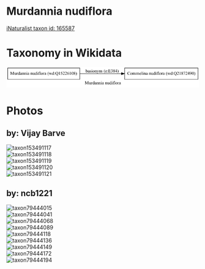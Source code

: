 
Murdannia nudiflora
===================
  
[iNaturalist taxon id: 165587](https://www.inaturalist.org/taxa/165587)
# Taxonomy in Wikidata
  
![Murdannia nudiflora](../wikidata_schemas/Murdannia_nudiflora.gv.png)
# Photos

## by: Vijay Barve
  
![taxon153491117](https://inaturalist-open-data.s3.amazonaws.com/photos/164463339/medium.jpeg)  
![taxon153491118](https://inaturalist-open-data.s3.amazonaws.com/photos/164463359/medium.jpeg)  
![taxon153491119](https://inaturalist-open-data.s3.amazonaws.com/photos/164463384/medium.jpeg)  
![taxon153491120](https://inaturalist-open-data.s3.amazonaws.com/photos/164463408/medium.jpeg)  
![taxon153491121](https://inaturalist-open-data.s3.amazonaws.com/photos/164463957/medium.jpeg)
## by: ncb1221
  
![taxon79444015](https://inaturalist-open-data.s3.amazonaws.com/photos/85316814/medium.jpeg)  
![taxon79444041](https://inaturalist-open-data.s3.amazonaws.com/photos/85316833/medium.jpeg)  
![taxon79444068](https://inaturalist-open-data.s3.amazonaws.com/photos/85316862/medium.jpeg)  
![taxon79444089](https://inaturalist-open-data.s3.amazonaws.com/photos/85316885/medium.jpeg)  
![taxon79444118](https://inaturalist-open-data.s3.amazonaws.com/photos/85316915/medium.jpeg)  
![taxon79444136](https://inaturalist-open-data.s3.amazonaws.com/photos/85316945/medium.jpeg)  
![taxon79444149](https://inaturalist-open-data.s3.amazonaws.com/photos/85316963/medium.jpeg)  
![taxon79444172](https://inaturalist-open-data.s3.amazonaws.com/photos/85316998/medium.jpeg)  
![taxon79444194](https://inaturalist-open-data.s3.amazonaws.com/photos/85317028/medium.jpeg)